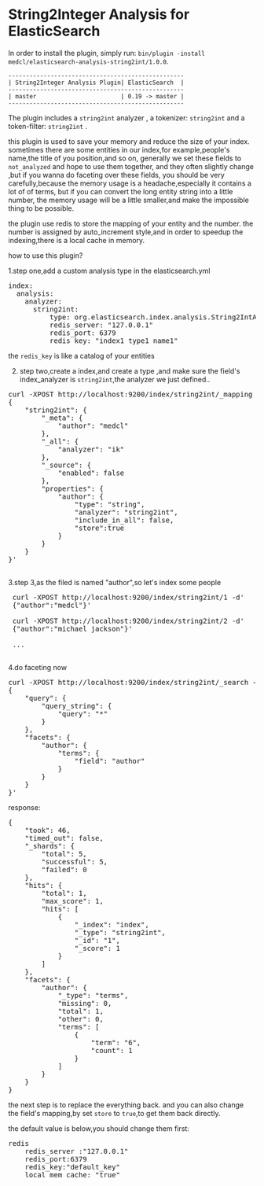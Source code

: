 String2Integer Analysis for ElasticSearch
==================================



In order to install the plugin, simply run: `bin/plugin -install medcl/elasticsearch-analysis-string2int/1.0.0`.

    --------------------------------------------------
    | String2Integer Analysis Plugin| ElasticSearch  |
    --------------------------------------------------
    | master                        | 0.19 -> master |
    --------------------------------------------------

The plugin includes a `string2int` analyzer , a tokenizer: `string2int`  and a token-filter:  `string2int` .

this plugin is used to save your memory and reduce the size of your index.
sometimes there are some entities in our index,for example,people's name,the title of you position,and so on,
generally we set these fields to `not_analyzed` and hope to use them together,
and they often slightly change ,but if you wanna do faceting over these fields,
you should be very carefully,because the memory usage is a headache,especially it contains a lot of of terms,
but if you can convert the long entity string  into a little number,
the memory usage will be a little smaller,and make the impossible thing  to be possible.

the plugin use redis to store the mapping of your entity and the number.
the number is assigned by auto_increment style,and in order to speedup the indexing,there is a local cache in memory.


how to use this plugin?

1.step one,add a custom analysis type in the elasticsearch.yml

<pre>
index:
  analysis:
    analyzer:
      string2int:
          type: org.elasticsearch.index.analysis.String2IntAnalyzerProvider
          redis_server: "127.0.0.1"
          redis_port: 6379
          redis_key: "index1_type1_name1"
</pre>

the `redis_key` is like a catalog of your entities

2. step two,create a index,and create a type ,and make sure the field's index_analyzer is `string2int`,the analyzer we just defined..

<pre>
curl -XPOST http://localhost:9200/index/string2int/_mapping -d'
{
    "string2int": {
        "_meta": {
            "author": "medcl"
        },
        "_all": {
            "analyzer": "ik"
        },
        "_source": {
            "enabled": false
        },
        "properties": {
            "author": {
                "type": "string",
                "analyzer": "string2int",
                "include_in_all": false,
                "store":true
            }
        }
    }
}'

</pre>

3.step 3,as the filed is named "author",so let's index some people

<pre>
 curl -XPOST http://localhost:9200/index/string2int/1 -d'
 {"author":"medcl"}'

 curl -XPOST http://localhost:9200/index/string2int/2 -d'
 {"author":"michael jackson"}'

 ...

</pre>

4.do faceting now

<pre>
curl -XPOST http://localhost:9200/index/string2int/_search -d'
{
    "query": {
        "query_string": {
            "query": "*"
        }
    },
    "facets": {
        "author": {
            "terms": {
                "field": "author"
            }
        }
    }
}'
</pre>
 response:
<pre>
{
    "took": 46,
    "timed_out": false,
    "_shards": {
        "total": 5,
        "successful": 5,
        "failed": 0
    },
    "hits": {
        "total": 1,
        "max_score": 1,
        "hits": [
            {
                "_index": "index",
                "_type": "string2int",
                "_id": "1",
                "_score": 1
            }
        ]
    },
    "facets": {
        "author": {
            "_type": "terms",
            "missing": 0,
            "total": 1,
            "other": 0,
            "terms": [
                {
                    "term": "6",
                    "count": 1
                }
            ]
        }
    }
}
</pre>

the next step is to replace the everything back.
and you can also change the field's mapping,by set `store` to `true`,to get them back directly.


the default value is below,you should change them first:
<pre>
redis
    redis_server :"127.0.0.1"
    redis_port:6379
    redis_key:"default_key"
    local_mem_cache: "true"
</pre>
